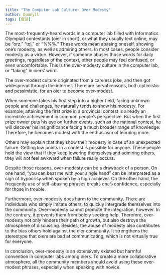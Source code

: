 ```yaml
---
title: "The Computer Lab Culture: Over Modesty"
author: Duanyll
tags: [废话]
---
```


The most-frequently-heard words in a computer lab filled with Informatics Olympiad contestants (oier in short), or what they usually text online, may be “orz,” “tql,” or “%%%.” These words mean abasing oneself, showing one’s modesty, as well as admiring others. In most cases, people consider modesty as a virtue. However, if someone abuses those words for daily greetings, regardless of the context, other people may feel confused, or even uncomfortable. This is the over-modesty culture in the computer lab, or “faking” in oiers’ word. 

The over-modest culture originated from a careless joke, and then got widespread through the internet. There are serval reasons, both optimistic and pessimistic, for an oier to become over-modest.

When someone takes his first step into a higher field, facing unknown people and challenges, he naturally tends to show his modesty. For example, attaining the first prize in a provincial contest is already an incredible achievement in common people’s perspective. But when the first prize owner puts his eye on further events, such as the national contest, he will discover his insignificance facing a much broader range of knowledge. Therefore, he becomes modest with the enthusiasm of learning more.

Others may explain that they show their modesty in case of an unexpected failure. Getting low points in a contest is possible for anyone. These people hold the view that if they keep lowering themselves and admiring others, they will not feel awkward when failure really occurs.

Despite those reasons, over-modesty can be a drawback of a person. On one hand, “you can beat me with your single hand” can be interpreted as a sign of hypocrisy when spoken by a high achiever. On the other hand, the frequently use of self-abasing phrases breaks one’s confidence, especially for those in trouble. 

Furthermore, over-modesty does harm to the community. There are individuals who simply imitate others, to quickly intergrade themselves into the community. Over-modesty cannot promote the integration, however. In the contrary, it prevents them from boldly seeking help. Therefore, over-modesty not only hinders their path of growth, but also destroys the atmosphere of discussing. Besides, the abuse of modesty also contributes to the bias others hold against the oier community. It strengthens the stereotype that oiers are bad at communicating, which is not virtually true for everyone.

In conclusion, over-modesty is an extensively existed but harmful convention in computer labs among oiers. To create a more collaborative atmosphere, all the community members should avoid using these over-modest phrases, especially when speaking with novice.
